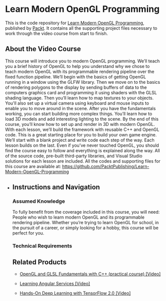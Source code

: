 # Learn Modern OpenGL Programming
This is the code repository for [Learn Modern OpenGL Programming](https://www.packtpub.com/application-development/hands-deep-learning-tensorflow-20-video?utm_source=github&utm_medium=repository&utm_campaign=9781789951707), published by [Packt](https://www.packtpub.com/?utm_source=github). It contains all the supporting project files necessary to work through the video course from start to finish.
## About the Video Course
This course will introduce you to modern OpenGL programming. We’ll teach you a brief history of OpenGL to help you understand why we chose to teach modern OpenGL with its programmable rendering pipeline over the fixed function pipeline.
We’ll begin with the basics of getting OpenGL running in a window using the GLFW library. Then we move on to the basics of rendering polygons to the display by sending buffers of data to the computers graphics card and programming it using shaders with the GLSL shading language. Then you’ll learn how to map textures to your objects. You'll also set up a virtual camera using keyboard and mouse inputs to enable you to move around in the scene.
After you have the fundamentals working, you can start building more complex things. You’ll learn how to load 3D models and add interesting lighting to the scene. By the end of this course, you’ll know how to set up and render in 3D with modern OpenGL. With each lesson, we’ll build the framework with reusable C++ and OpenGL code. This is a great starting place for you to build your own game engine. 
We’ll start with a blank project and write code each step of the way. Each lesson builds on the last. Even if you’ve never touched OpenGL, you should find the course easy to follow and everything is explained along the way. All of the source code, pre-built third-party libraries, and Visual Studio solutions for each lesson are included.
All the codes and supporting files for this course are available at: https://github.com/PacktPublishing/Learn-Modern-OpenGL-Programming


<DIV class=book-info-will-learn-text>
<UL>
<LI>

## Instructions and Navigation
### Assumed Knowledge
To fully benefit from the coverage included in this course, you will need:<br/>
People who wish to learn modern OpenGL and its programmable rendering pipeline. Whether you’re trying to learn OpenGL for school, in the pursuit of a career, or simply looking for a hobby, this course will be perfect for you.
### Technical Requirements
   

## Related Products
* [OpenGL and GLSL Fundamentals with C++ (practical course) [Video]](https://www.packtpub.com/application-development/hands-deep-learning-tensorflow-20-video?utm_source=github&utm_medium=repository&utm_campaign=9781789951707)

* [Learning Angular Services [Video]](https://www.packtpub.com/application-development/hands-deep-learning-tensorflow-20-video?utm_source=github&utm_medium=repository&utm_campaign=9781789951707)

* [Hands-On Deep Learning with TensorFlow 2.0 [Video]](https://www.packtpub.com/application-development/hands-deep-learning-tensorflow-20-video?utm_source=github&utm_medium=repository&utm_campaign=9781789951707)

